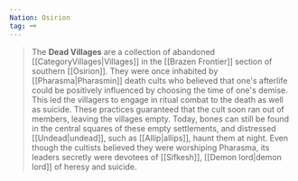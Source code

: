 ```yaml
---
Nation: Osirion
tag: 🗝️
---
```


> The **Dead Villages** are a collection of abandoned [[CategoryVillages|Villages]] in the [[Brazen Frontier]] section of southern [[Osirion]]. They were once inhabited by [[Pharasma|Pharasmin]] death cults who believed that one's afterlife could be positively influenced by choosing the time of one's demise. This led the villagers to engage in ritual combat to the death as well as suicide. These practices guaranteed that the cult soon ran out of members, leaving the villages empty. Today, bones can still be found in the central squares of these empty settlements, and distressed [[Undead|undead]], such as [[Allip|allips]], haunt them at night. Even though the cultists believed they were worshiping Pharasma, its leaders secretly were devotees of [[Sifkesh]], [[Demon lord|demon lord]] of heresy and suicide.








